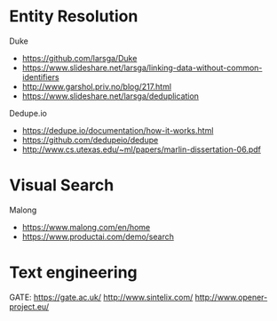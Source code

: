 # Entity Resolution
Duke
- https://github.com/larsga/Duke
- https://www.slideshare.net/larsga/linking-data-without-common-identifiers
- http://www.garshol.priv.no/blog/217.html
- https://www.slideshare.net/larsga/deduplication

Dedupe.io
- https://dedupe.io/documentation/how-it-works.html
- https://github.com/dedupeio/dedupe
- http://www.cs.utexas.edu/~ml/papers/marlin-dissertation-06.pdf

# Visual Search
Malong
- https://www.malong.com/en/home
- https://www.productai.com/demo/search

# Text engineering
GATE: https://gate.ac.uk/
http://www.sintelix.com/
http://www.opener-project.eu/
